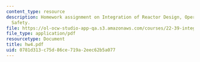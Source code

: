 ```yaml
---
content_type: resource
description: Homework assignment on Integration of Reactor Design, Operations, and
  Safety.
file: https://ol-ocw-studio-app-qa.s3.amazonaws.com/courses/22-39-integration-of-reactor-design-operations-and-safety-fall-2006/0781d313c75d86ce719a2eec62b5a077_hw4.pdf
file_type: application/pdf
resourcetype: Document
title: hw4.pdf
uid: 0781d313-c75d-86ce-719a-2eec62b5a077
---
```

